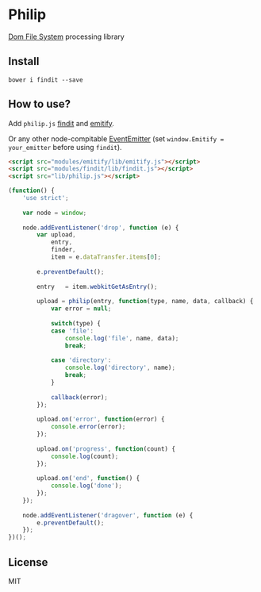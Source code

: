 # Philip

[Dom File System](https://developer.mozilla.org/en-US/docs/Web/API/FileSystem "Dom File System") processing library

## Install

```
bower i findit --save
```

## How to use?

Add `philip.js` [findit](https://github.com/coderaiser/domfs-findit "Find It") and [emitify](https://github.com/coderaiser/emitify "Emitify").

Or any other node-compitable [EventEmitter](https://iojs.org/api/events.html "Events") (set `window.Emitify = your_emitter` before using `findit`).

```html
<script src="modules/emitify/lib/emitify.js"></script>
<script src="modules/findit/lib/findit.js"></script>
<script src="lib/philip.js"></script>
```

```js
(function() {
    'use strict';
    
    var node = window;
    
    node.addEventListener('drop', function (e) {
        var upload,
            entry,
            finder,
            item = e.dataTransfer.items[0];
        
        e.preventDefault();
        
        entry   = item.webkitGetAsEntry();
        
        upload = philip(entry, function(type, name, data, callback) {
            var error = null;
            
            switch(type) {
            case 'file':
                console.log('file', name, data);
                break;
            
            case 'directory':
                console.log('directory', name);
                break;
            }
            
            callback(error);
        });
        
        upload.on('error', function(error) {
            console.error(error);
        });
        
        upload.on('progress', function(count) {
            console.log(count);
        });
        
        upload.on('end', function() {
            console.log('done');
        });
    });
        
    node.addEventListener('dragover', function (e) {
        e.preventDefault();
    });
})();
```

## License

MIT
